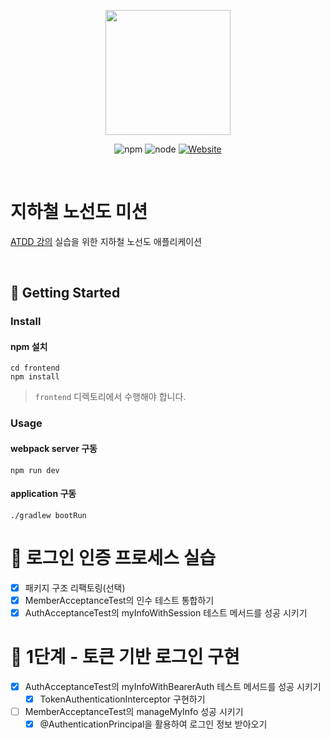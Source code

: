 <p align="center">
    <img width="200px;" src="https://raw.githubusercontent.com/woowacourse/atdd-subway-admin-frontend/master/images/main_logo.png"/>
</p>
<p align="center">
  <img alt="npm" src="https://img.shields.io/badge/npm-6.14.15-blue">
  <img alt="node" src="https://img.shields.io/badge/node-14.18.2-blue">
  <a href="https://edu.nextstep.camp/c/R89PYi5H" alt="nextstep atdd">
    <img alt="Website" src="https://img.shields.io/website?url=https%3A%2F%2Fedu.nextstep.camp%2Fc%2FR89PYi5H">
  </a>
</p>

<br>

# 지하철 노선도 미션
[ATDD 강의](https://edu.nextstep.camp/c/R89PYi5H) 실습을 위한 지하철 노선도 애플리케이션

<br>

## 🚀 Getting Started

### Install
#### npm 설치
```
cd frontend
npm install
```
> `frontend` 디렉토리에서 수행해야 합니다.

### Usage
#### webpack server 구동
```
npm run dev
```
#### application 구동
```
./gradlew bootRun
```

# 🚀 로그인 인증 프로세스 실습
- [x]  패키지 구조 리팩토링(선택)
- [x]  MemberAcceptanceTest의 인수 테스트 통합하기
- [x]  AuthAcceptanceTest의 myInfoWithSession 테스트 메서드를 성공 시키기

# 🚀 1단계 - 토큰 기반 로그인 구현
- [x]  AuthAcceptanceTest의 myInfoWithBearerAuth 테스트 메서드를 성공 시키기
    - [x]  TokenAuthenticationInterceptor 구현하기
- [ ]  MemberAcceptanceTest의 manageMyInfo 성공 시키기
    - [x]  @AuthenticationPrincipal을 활용하여 로그인 정보 받아오기